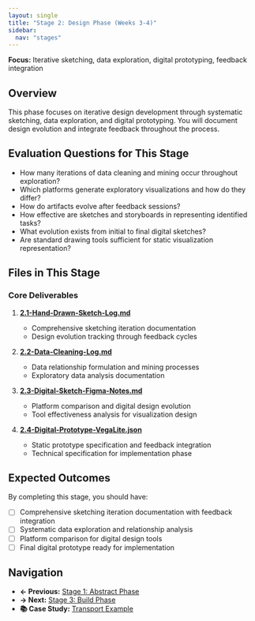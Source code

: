 ```yaml
---
layout: single
title: "Stage 2: Design Phase (Weeks 3-4)"
sidebar:
  nav: "stages"
---
```


**Focus:** Iterative sketching, data exploration, digital prototyping, feedback integration

## Overview
This phase focuses on iterative design development through systematic sketching, data exploration, and digital prototyping. You will document design evolution and integrate feedback throughout the process.

## Evaluation Questions for This Stage
- How many iterations of data cleaning and mining occur throughout exploration?
- Which platforms generate exploratory visualizations and how do they differ?
- How do artifacts evolve after feedback sessions?
- How effective are sketches and storyboards in representing identified tasks?
- What evolution exists from initial to final digital sketches?
- Are standard drawing tools sufficient for static visualization representation?

## Files in This Stage

### Core Deliverables
1. **[2.1-Hand-Drawn-Sketch-Log.md](2.1-Hand-Drawn-Sketch-Log)**
   - Comprehensive sketching iteration documentation
   - Design evolution tracking through feedback cycles

2. **[2.2-Data-Cleaning-Log.md](2.2-Data-Cleaning-Log)**
   - Data relationship formulation and mining processes
   - Exploratory data analysis documentation

3. **[2.3-Digital-Sketch-Figma-Notes.md](2.3-Digital-Sketch-Figma-Notes)**
   - Platform comparison and digital design evolution
   - Tool effectiveness analysis for visualization design

4. **[2.4-Digital-Prototype-VegaLite.json](2.4-Digital-Prototype-VegaLite.json)**
   - Static prototype specification and feedback integration
   - Technical specification for implementation phase

## Expected Outcomes
By completing this stage, you should have:
- [ ] Comprehensive sketching iteration documentation with feedback integration
- [ ] Systematic data exploration and relationship analysis
- [ ] Platform comparison for digital design tools
- [ ] Final digital prototype ready for implementation

## Navigation
- **← Previous:** [Stage 1: Abstract Phase](../Stage-1-Abstract-Phase/README)
- **→ Next:** [Stage 3: Build Phase](../Stage-3-Build-Phase/README)
- **📚 Case Study:** [Transport Example](../Training-Materials/Case-Studies/README)
